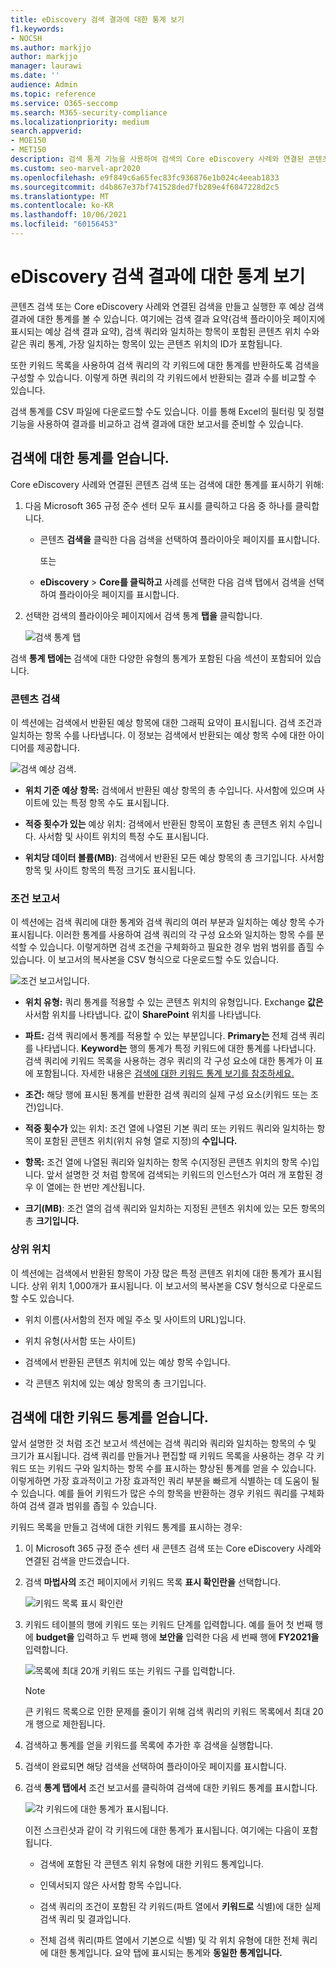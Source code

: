 ```yaml
---
title: eDiscovery 검색 결과에 대한 통계 보기
f1.keywords:
- NOCSH
ms.author: markjjo
author: markjjo
manager: laurawi
ms.date: ''
audience: Admin
ms.topic: reference
ms.service: O365-seccomp
ms.search: M365-security-compliance
ms.localizationpriority: medium
search.appverid:
- MOE150
- MET150
description: 검색 통계 기능을 사용하여 검색의 Core eDiscovery 사례와 연결된 콘텐츠 검색 및 검색에 대한 통계를 표시하는 Microsoft 365 규정 준수 센터.
ms.custom: seo-marvel-apr2020
ms.openlocfilehash: e9f849c6a65fec83fc936876e1b024c4eeab1833
ms.sourcegitcommit: d4b867e37bf741528ded7fb289e4f6847228d2c5
ms.translationtype: MT
ms.contentlocale: ko-KR
ms.lasthandoff: 10/06/2021
ms.locfileid: "60156453"
---
```

# <a name="view-statistics-for-ediscovery-search-results"></a>eDiscovery 검색 결과에 대한 통계 보기

콘텐츠 검색 또는 Core eDiscovery 사례와 연결된 검색을 만들고 실행한 후 예상 검색 결과에 대한 통계를 볼 수 있습니다. 여기에는 검색 결과 요약(검색 플라이아웃 페이지에 표시되는 예상 검색 결과 요약), 검색 쿼리와 일치하는 항목이 포함된 콘텐츠 위치 수와 같은 쿼리 통계, 가장 일치하는 항목이 있는 콘텐츠 위치의 ID가 포함됩니다.
  
또한 키워드 목록을 사용하여 검색 쿼리의 각 키워드에 대한 통계를 반환하도록 검색을 구성할 수 있습니다. 이렇게 하면 쿼리의 각 키워드에서 반환되는 결과 수를 비교할 수 있습니다.
  
검색 통계를 CSV 파일에 다운로드할 수도 있습니다. 이를 통해 Excel의 필터링 및 정렬 기능을 사용하여 결과를 비교하고 검색 결과에 대한 보고서를 준비할 수 있습니다.
  
## <a name="get-statistics-for-searches"></a>검색에 대한 통계를 얻습니다.

Core eDiscovery 사례와 연결된 콘텐츠 검색 또는 검색에 대한 통계를 표시하기 위해:
  
1. 다음 Microsoft 365 규정 준수 센터 모두 표시를 클릭하고 다음 중 하나를 클릭합니다. 

   - 콘텐츠 **검색을** 클릭한 다음 검색을 선택하여 플라이아웃 페이지를 표시합니다.

     또는

   - **eDiscovery**  >  **Core를 클릭하고** 사례를 선택한 다음  검색 탭에서 검색을 선택하여 플라이아웃 페이지를 표시합니다.

2. 선택한 검색의 플라이아웃 페이지에서 검색 통계 **탭을** 클릭합니다.
  
   ![검색 통계 탭](../media/SearchStatistics1.png)

검색 **통계 탭에는** 검색에 대한 다양한 유형의 통계가 포함된 다음 섹션이 포함되어 있습니다.

### <a name="search-content"></a>콘텐츠 검색

이 섹션에는 검색에서 반환된 예상 항목에 대한 그래픽 요약이 표시됩니다. 검색 조건과 일치하는 항목 수를 나타냅니다. 이 정보는 검색에서 반환되는 예상 항목 수에 대한 아이디어를 제공합니다.

![검색 예상 검색.](../media/SearchContentReport.png)

- **위치 기준 예상 항목:** 검색에서 반환된 예상 항목의 총 수입니다. 사서함에 있으며 사이트에 있는 특정 항목 수도 표시됩니다.

- **적중 횟수가 있는** 예상 위치: 검색에서 반환된 항목이 포함된 총 콘텐츠 위치 수입니다. 사서함 및 사이트 위치의 특정 수도 표시됩니다.

- **위치당 데이터 볼륨(MB)**: 검색에서 반환된 모든 예상 항목의 총 크기입니다. 사서함 항목 및 사이트 항목의 특정 크기도 표시됩니다.

### <a name="condition-report"></a>조건 보고서

이 섹션에는 검색 쿼리에 대한 통계와 검색 쿼리의 여러 부분과 일치하는 예상 항목 수가 표시됩니다. 이러한 통계를 사용하여 검색 쿼리의 각 구성 요소와 일치하는 항목 수를 분석할 수 있습니다. 이렇게하면 검색 조건을 구체화하고 필요한 경우 범위 범위를 좁힐 수 있습니다. 이 보고서의 복사본을 CSV 형식으로 다운로드할 수도 있습니다.

![조건 보고서입니다.](../media/SearchContentReportNoKeywordList.png)

- **위치 유형:** 쿼리 통계를 적용할 수 있는 콘텐츠 위치의 유형입니다. Exchange **값은** 사서함 위치를 나타냅니다. 값이 **SharePoint** 위치를 나타냅니다.

- **파트:** 검색 쿼리에서 통계를 적용할 수 있는 부분입니다. **Primary는** 전체 검색 쿼리를 나타냅니다. **Keyword는** 행의 통계가 특정 키워드에 대한 통계를 나타냅니다. 검색 쿼리에 키워드 목록을 사용하는 경우 쿼리의 각 구성 요소에 대한 통계가 이 표에 포함됩니다. 자세한 내용은 [검색에 대한 키워드 통계 보기를 참조하세요.](#get-keyword-statistics-for-searches)

- **조건:** 해당 행에 표시된 통계를 반환한 검색 쿼리의 실제 구성 요소(키워드 또는 조건)입니다.

- **적중 횟수가** 있는 위치: 조건 열에  나열된 기본 쿼리 또는 키워드 쿼리와 일치하는 항목이 포함된 콘텐츠 위치(위치 유형 열로 지정)의 **수입니다.**

- **항목:** 조건 열에 나열된 쿼리와 일치하는 항목 수(지정된 콘텐츠 위치의 항목 수)입니다.  앞서 설명한 것 처럼 항목에 검색되는 키워드의 인스턴스가 여러 개 포함된 경우 이 열에는 한 번만 계산됩니다.

- **크기(MB)**: 조건 열의 검색 쿼리와 일치하는 지정된 콘텐츠 위치에 있는 모든 항목의 총 **크기입니다.**

### <a name="top-locations"></a>상위 위치

이 섹션에는 검색에서 반환된 항목이 가장 많은 특정 콘텐츠 위치에 대한 통계가 표시됩니다. 상위 위치 1,000개가 표시됩니다. 이 보고서의 복사본을 CSV 형식으로 다운로드할 수도 있습니다.

- 위치 이름(사서함의 전자 메일 주소 및 사이트의 URL)입니다.

- 위치 유형(사서함 또는 사이트)

- 검색에서 반환된 콘텐츠 위치에 있는 예상 항목 수입니다.

- 각 콘텐츠 위치에 있는 예상 항목의 총 크기입니다.

## <a name="get-keyword-statistics-for-searches"></a>검색에 대한 키워드 통계를 얻습니다.

앞서 설명한 것  처럼 조건 보고서 섹션에는 검색 쿼리와 쿼리와 일치하는 항목의 수 및 크기가 표시됩니다. 검색 쿼리를 만들거나 편집할 때 키워드 목록을 사용하는 경우 각 키워드 또는 키워드 구와 일치하는 항목 수를 표시하는 향상된 통계를 얻을 수 있습니다. 이렇게하면 가장 효과적이고 가장 효과적인 쿼리 부분을 빠르게 식별하는 데 도움이 될 수 있습니다. 예를 들어 키워드가 많은 수의 항목을 반환하는 경우 키워드 쿼리를 구체화하여 검색 결과 범위를 좁힐 수 있습니다.

키워드 목록을 만들고 검색에 대한 키워드 통계를 표시하는 경우:
  
1. 이 Microsoft 365 규정 준수 센터 새 콘텐츠 검색 또는 Core eDiscovery 사례와 연결된 검색을 만드겠습니다.

2. 검색 **마법사의** 조건 페이지에서 키워드 목록 **표시 확인란을** 선택합니다.

   ![키워드 목록 표시 확인란](../media/SearchKeywordsList1.png)

3. 키워드 테이블의 행에 키워드 또는 키워드 단계를 입력합니다. 예를 들어 첫 번째 행에 **budget을** 입력하고 두 번째 행에 **보안을** 입력한 다음 세 번째 행에 **FY2021을** 입력합니다.

   ![목록에 최대 20개 키워드 또는 키워드 구를 입력합니다.](../media/SearchKeywordsList2.png)

   > [!NOTE]
   > 큰 키워드 목록으로 인한 문제를 줄이기 위해 검색 쿼리의 키워드 목록에서 최대 20개 행으로 제한됩니다.

4. 검색하고 통계를 얻을 키워드를 목록에 추가한 후 검색을 실행합니다.

5. 검색이 완료되면 해당 검색을 선택하여 플라이아웃 페이지를 표시합니다.

6. 검색 **통계 탭에서** 조건  보고서를 클릭하여 검색에 대한 키워드 통계를 표시합니다.

    ![각 키워드에 대한 통계가 표시됩니다.](../media/SearchKeywordsList3.png)
  
    이전 스크린샷과 같이 각 키워드에 대한 통계가 표시됩니다. 여기에는 다음이 포함됩니다.

    - 검색에 포함된 각 콘텐츠 위치 유형에 대한 키워드 통계입니다.

    - 인덱서되지 않은 사서함 항목 수입니다.

    - 검색 쿼리의 조건이 포함된 각 키워드(파트  열에서 **키워드로** 식별)에 대한 실제 검색 쿼리 및 결과입니다.

    - 전체 검색 쿼리(파트  열에서  기본으로 식별) 및 각 위치 유형에 대한 전체 쿼리에 대한 통계입니다. 요약 탭에 표시되는 통계와 **동일한 통계입니다.**
